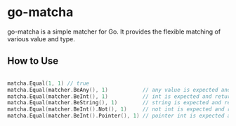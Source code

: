 # go-matcha

go-matcha is a simple matcher for Go. It provides the flexible matching of various value and type.

## How to Use

```go

matcha.Equal(1, 1) // true
matcha.Equal(matcher.BeAny(), 1)           // any value is expected and return "true"
matcha.Equal(matcher.BeInt(), 1)           // int is expected and return "true"
matcha.Equal(matcher.BeString(), 1)        // string is expected and return "false"
matcha.Equal(matcher.BeInt().Not(), 1)     // not int is expected and return "false"
matcha.Equal(matcher.BeInt().Pointer(), 1) // pointer int is expected and return "false"
```
